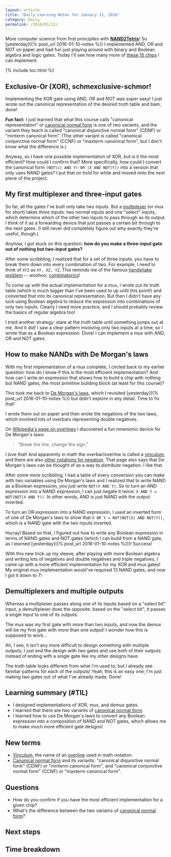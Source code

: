 ```yaml
---
layout: article
title: "Daily Learning Notes for January 11, 2016"
category: Daily
permalink: /2016/01/11/
---
```


More computer science from first principlies with [**NAND2Tetris**](http://nand2tetris.org/)! So [yesterday]({% post_url 2016-01-10-notes %}) I implemented AND, OR and NOT on paper and had fun just playing around with binary and Boolean algebra and logic gates. Today I'll see how many more of [these 15 chips](http://nand2tetris.org/01.php) I can implement.

{% include toc.html %}

## Exclusive-Or (XOR), schmexclusive-schmor!

Implementing the XOR gate using AND, OR and NOT was super easy! I just wrote out the canonical representation of the desired truth table and bam, done!

**Fun fact:** I just learned that what this course calls "canonical representation" or [canonical normal form](https://en.wikipedia.org/wiki/Canonical_normal_form) is one of two variants, and the variant they teach is called "canonical disjunctive normal form" (CDNF) or "minterm canonical form". (The other variant is called "canonical conjunctive normal form" (CCNF) or "maxterm canonical form", but I don't know what the difference is.)

Anyway, so I have one possible implementation of XOR, but is it the most efficient? How could I confirm that? More specifically, how could I convert the canonical form `(NOT(x) AND Y) OR (X AND NOT(Y))` into a version that only uses NAND gates? I put that on hold for while and moved onto the next piece of the project.

## My first multiplexer and three-input gates

So far, all the gates I've built only take two inputs. But a [multiplexer](https://en.wikipedia.org/wiki/Multiplexer) (or mux for short) takes *three* inputs: two normal inputs and one "select" inputs, which determins which of the other two inputs to pass through as its output. I think of it as a forwarding device that just passes a certain bit through to the next gates. (I still never did completely figure out why exactly they're useful, though.)

Anyhow, I got stuck on this question: **how do you make a three-input gate out of nothing but two-input gates?**

After some scribbling, I realized that for a set of three inputs, you have to break them down into every combination of two. For example, I need to think of `XYZ` as `XY, XZ, YZ`. This reminds me of the famous [handshake problem](http://mathworld.wolfram.com/HandshakeProblem.html) -- woohoo, [combinatorics](https://en.wikipedia.org/wiki/Combinatorics)!

To come up with the actual implementation for a mux, I wrote out its truth table (which is much bigger than I've been used to up until this point!) and converted that into its canonical representation. But then I didn't have any luck using Boolean algebra to reduce the expression into combinations of only two inputs. Clearly I need more practice, and I should probably review the basics of regular algebra too!

I tried another strategy: stare at the truth table until something jumps out at me. And it did! I saw a clear pattern involving only two inputs at a time, so I wrote that as a Boolean expression. Done! I can implement a mux with AND, OR and NOT gates.

## How to make NANDs with De Morgan's laws

With my first implementation of a mux complete, I circled back to my earlier question: how do I know if this is the most efficient implementation? And how can I write an expression that shows how to build a chip with nothing but NAND gates, the most primitive building block (at least for this course)?

This took me back to [De Morgan's laws](https://en.wikipedia.org/wiki/De_Morgan%27s_laws), which I revisited [yesterday]({% post_url 2016-01-10-notes %}) but didn't explore in any detail. Time to fix that!

I wrote them out on paper and then wrote the negations of the two laws, which involved lots of overbars representing double negatives.

On [Wikipedia's page on overlines](https://en.wikipedia.org/wiki/Overline) I discovered a fun mnemonic device for De Morgan's laws:

> "Break the line, change the sign."

I love that! And apparently in math the overbar/overline is called a [vinculum](https://en.wikipedia.org/wiki/Vinculum_(symbol)), and there are also [other notations for negation](https://en.wikipedia.org/wiki/Negation). That page also says that De Morgan's laws can be thought of as a way to *distribute* negation. I like that.

After some more scribbling, I had a table of every conversion you can make with two variables using De Morgan's laws and I realized that to write NAND as a Boolean expression, you just write `NOT(X AND Y)`. So to turn an AND expression into a NAND expression, I can just negate it twice: `X AND Y = NOT(NOT(X AND Y))`. In other words, AND is just NAND with the output inverted.

To turn an OR expression into a NAND expression, I used an inverted form of one of De Morgan's laws to show that `X OR Y = NOT(NOT(X) AND NOT(Y))`, which is a NAND gate with the two inputs inverted.

Hurray! Based on that, I figured out how to write any Boolean expression in terms of NAND gates and NOT gates (which I can build from a NAND gate, as I learned [yesterday]({% post_url 2016-01-10-notes %}))! Success!

With this new trick up my sleeve, after playing with more Boolean algebra and writing lots of negatives and double negatives and triple negatives, I came up with a more efficient implementation for my XOR and mux gates! My original mux implementation would've required 13 NAND gates, and now I got it down to 7!

## Demultiplexers and multiple outputs

Whereas a multiplexer passes along one of its inputs based on a "select bit" input, a demultiplexer does the opposite: based on the "select bit", it passes a single input to one of its outputs.

The mux was my first gate with more than two inputs, and now the demux will be my first gate with more than one output! I wonder how this is supposed to work...

Ah, I see, it isn't any more difficult to design something with multiple outputs; I just end the design with two gates and use both of their outputs instead of ending with a single gate like my other designs have.

The truth table looks different from what I'm used to, but I already see familiar patterns for each of the outputs! Yeah, this is an easy one; I'm just making two gates out of what I've already made. Done!

## Learning summary (#TIL)

- I designed implementations of XOR, mux, and demux gates.
- I learned that there are two variants of [canonical normal form](https://en.wikipedia.org/wiki/Canonical_normal_form).
- I learned how to use De Morgan's laws to convert any Boolean expression into a composition of NAND and NOT gates, which allows me to make much more efficient gate designs!

## New terms
- [Vinculum](https://en.wikipedia.org/wiki/Vinculum_(symbol)), the name of an [overline](https://en.wikipedia.org/wiki/Overline) used in math notation.
- [Canonical normal form](https://en.wikipedia.org/wiki/Canonical_normal_form) and its variants: "canonical disjunctive normal form" (CDNF) or "minterm canonical form", and "canonical conjunctive normal form" (CCNF) or "maxterm canonical form".


## Questions

- How do you confirm if you have the most efficient implementation for a given chip?
- What's the difference between the two variatns of [canonical normal form](https://en.wikipedia.org/wiki/Canonical_normal_form)?

## Next steps


## Time breakdown

